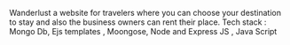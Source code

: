 Wanderlust a website for travelers where you can choose your destination to stay and also the business owners can rent their place.
Tech stack : Mongo Db, Ejs templates , Moongose, Node and Express JS , Java Script
